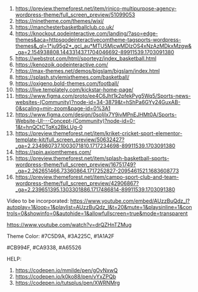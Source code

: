 1) https://preview.themeforest.net/item/rinico-multipurpose-agency-wordpress-theme/full_screen_preview/51099053
2) https://ninetheme.com/themes/wixi/
3) https://manchesterbasketballclub.co.uk/
4) https://knockout.qodeinteractive.com/landing/?aso=edge-themes&aca=httpsqodeinteractivecomtheme-tagsports-wordpress-themes&_gl=1*ju95g2*_gcl_au*MTU5MjcwMDIzOS4xNzAzMDkxMzgw&_ga=2.154938808.144331437.1704046692-89911539.1703091380
5) https://webstrot.com/html/sporteyz/index_basketball.html
6) https://kenozoik.qodeinteractive.com/
7) https://max-themes.net/demos/bigslam/bigslam/index.html
8) https://splash.stylemixthemes.com/basketball/
10) https://oxigeno.bold-themes.com/football/
11) https://live.templately.com/kickstar-home-page/
12) https://www.figma.com/proto/ee4C6Jht1k2pfekPyg5Wq5/Sports-news-websites-(Community)?node-id=34-3879&t=hShPa6GYy24GuxAB-0&scaling=min-zoom&page-id=0%3A1
13) https://www.figma.com/design/0soIjIx7Y9ivMPnEJHMt0A/Sports-Website-UI---Concept-(Community)?node-id=0-1&t=hnQCtCTqKs2BkLUg-0
14) https://preview.themeforest.net/item/kriket-cricket-sport-elementor-template-kit/full_screen_preview/50632427?_ga=2.234980737.1003071810.1717234698-89911539.1703091380
15) https://spin.axiomthemes.com/
16) https://preview.themeforest.net/item/splash-basketball-sports-wordpress-theme/full_screen_preview/16751749?_ga=2.262651466.73360864.1717252827-2095461521.1683608773
17) https://preview.themeforest.net/item/campo-sport-club-and-team-wordpress-theme/full_screen_preview/42906867?_ga=2.239651395.1303301886.1717486814-89911539.1703091380

Video to be incorporated:
https://www.youtube.com/embed/AUzzBuQdz_I?autoplay=1&loop=1&playlist=AUzzBuQdz_I&t=20&mute=1&playsinline=1&controls=0&showinfo=0&autohide=1&allowfullscreen=true&mode=transparent

https://www.youtube.com/watch?v=drQZHnTZMug


Theme Color: #7C5D9A, #3A225C, #1A1A2F

#CB994F, #CA9338, #A65526




HELP:

1) https://codepen.io/mmilde/pen/gOvNxwQ
2) https://codepen.io/k0ko88/pen/vYxZPQb
3) https://codepen.io/tutsplus/pen/XWRNMrg